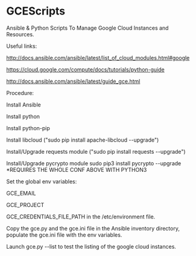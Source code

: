 # GCEScripts
Ansible & Python Scripts To Manage Google Cloud Instances and Resources.


Useful links:

http://docs.ansible.com/ansible/latest/list_of_cloud_modules.html#google

https://cloud.google.com/compute/docs/tutorials/python-guide

http://docs.ansible.com/ansible/latest/guide_gce.html


Procedure:

Install Ansible

Install python

Install python-pip

Install libcloud ("sudo pip install apache-libcloud --upgrade")

Install/Upgrade requests module ("sudo pip install requests --upgrade")

Install/Upgrade pycrypto module sudo pip3 install pycrypto --upgrade *REQUIRES THE WHOLE CONF ABOVE WITH PYTHON3

Set the global env variables:

GCE_EMAIL

GCE_PROJECT

GCE_CREDENTIALS_FILE_PATH in the /etc/environment file.

Copy the gce.py and the gce.ini file in the Ansible inventory directory, populate the gce.ini file with the env variables.

Launch gce.py --list to test the listing of the google cloud instances.


